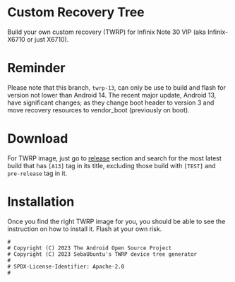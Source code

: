 # Custom Recovery Tree
Build your own custom recovery (TWRP) for Infinix Note 30 VIP (aka Infinix-X6710 or just X6710).

# Reminder
Please note that this branch, `twrp-13`, can only be use to build and flash for version not lower than Android 14. The recent major update, Android 13, have significant changes; as they change boot header to version 3 and move recovery resources to vendor_boot (previously on boot).

# Download
For TWRP image, just go to [release](https://github.com/cd-Crypton/custom_recovery_tree_infinix_X6710/releases) section and search for the most latest build that has `[A13]` tag in its title, excluding those build with `[TEST]` and `pre-release` tag in it.

# Installation
Once you find the right TWRP image for you, you should be able to see the instruction on how to install it. Flash at your own risk.

```
#
# Copyright (C) 2023 The Android Open Source Project
# Copyright (C) 2023 SebaUbuntu's TWRP device tree generator
#
# SPDX-License-Identifier: Apache-2.0
#
```
